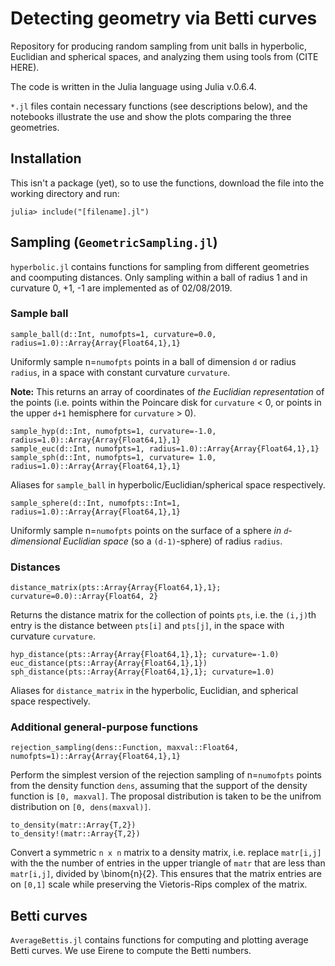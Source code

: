 # Detecting geometry via Betti curves

Repository for producing random sampling from unit balls in hyperbolic, Euclidian and spherical spaces, and analyzing them using tools from (CITE HERE).

The code is written in the Julia language using Julia v.0.6.4. 

`*.jl` files contain necessary functions (see descriptions below), and the notebooks illustrate the use and show the plots comparing the three geometries.

## Installation

This isn't a package (yet), so to use the functions, download the file into the working directory and run:
```
julia> include("[filename].jl")
```

## Sampling (`GeometricSampling.jl`)
`hyperbolic.jl` contains functions for sampling from different geometries and coomputing distances. Only sampling within a ball of radius 1 and in curvature 0, +1, -1 are implemented as of 02/08/2019.

### Sample ball
```
sample_ball(d::Int, numofpts=1, curvature=0.0, radius=1.0)::Array{Array{Float64,1},1}
```
Uniformly sample n=`numofpts` points in a ball of dimension `d` or radius `radius`, in a space with constant curvature `curvature`.

**Note:** This returns an array of coordinates of _the Euclidian representation_ of the points (i.e. points within the Poincare disk for `curvature` < 0, or points in the upper `d+1` hemisphere for `curvature` > 0).

```
sample_hyp(d::Int, numofpts=1, curvature=-1.0, radius=1.0)::Array{Array{Float64,1},1}
sample_euc(d::Int, numofpts=1, radius=1.0)::Array{Array{Float64,1},1}
sample_sph(d::Int, numofpts=1, curvature= 1.0, radius=1.0)::Array{Array{Float64,1},1}
```
Aliases for `sample_ball` in hyperbolic/Euclidian/spherical space respectively.

```
sample_sphere(d::Int, numofpts::Int=1, radius=1.0)::Array{Array{Float64,1},1}
```
Uniformly sample n=`numofpts` points on the surface of a sphere *in `d`-dimensional Euclidian space* (so a `(d-1)`-sphere)  of radius `radius`.

### Distances
```
distance_matrix(pts::Array{Array{Float64,1},1}; curvature=0.0)::Array{Float64, 2}
```
Returns the distance matrix for the collection of points `pts`, i.e. the `(i,j)`th entry is the distance between `pts[i]` and `pts[j]`, in the space with curvature `curvature`.

```
hyp_distance(pts::Array{Array{Float64,1},1}; curvature=-1.0)
euc_distance(pts::Array{Array{Float64,1},1})
sph_distance(pts::Array{Array{Float64,1},1}; curvature=1.0)
```
Aliases for `distance_matrix` in the hyperbolic, Euclidian, and spherical space respectively.

### Additional general-purpose functions

```
rejection_sampling(dens::Function, maxval::Float64, numofpts=1)::Array{Array{Float64,1},1}
```
Perform the simplest version of the rejection sampling of n=`numofpts` points from the density function `dens`, assuming that the support of the density function is `[0, maxval]`. The proposal distribution is taken to be the unifrom distribution on `[0, dens(maxval)]`.

```
to_density(matr::Array{T,2})
to_density!(matr::Array{T,2})
```
Convert a symmetric `n x n` matrix to a density matrix, i.e. replace `matr[i,j]` with the the number of entries in the upper triangle of `matr` that are less than `matr[i,j]`, divided by \binom{n}{2}. This ensures that the matrix entries are on `[0,1]` scale while preserving the Vietoris-Rips complex of the matrix.

## Betti curves
`AverageBettis.jl` contains functions for computing and plotting average Betti curves. We use Eirene to compute the Betti numbers.



